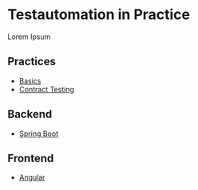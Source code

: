 # Testautomation in Practice

Lorem Ipsum

## Practices
  - [Basics](https://github.com/testautomation-in-practice/basics)
  - [Contract Testing](https://github.com/testautomation-in-practice/cnt-contract-testing)

## Backend
  - [Spring Boot](https://github.com/testautomation-in-practice/cnt-spring-boot)

## Frontend
  - [Angular](https://github.com/testautomation-in-practice/cnt-angular)
